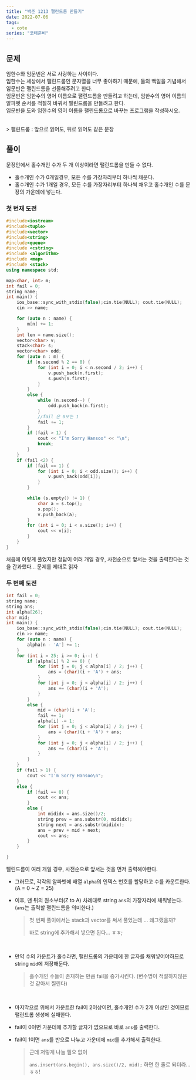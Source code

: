 ```yaml
---
title: "백준 1213 팰린드롬 만들기"
date: 2022-07-06
tags:
  - cote
series: "코테준비"
---
```


## 문제

임한수와 임문빈은 서로 사랑하는 사이이다.
<br/>
임한수는 세상에서 팰린드롬인 문자열을 너무 좋아하기 때문에, 둘의 백일을 기념해서 임문빈은 팰린드롬을 선물해주려고 한다.
<br/>
임문빈은 임한수의 영어 이름으로 팰린드롬을 만들려고 하는데, 임한수의 영어 이름의 알파벳 순서를 적절히 바꿔서 팰린드롬을 만들려고 한다.
<br/>
임문빈을 도와 임한수의 영어 이름을 팰린드롬으로 바꾸는 프로그램을 작성하시오.

<br/>
> 팰린드롬 : 앞으로 읽어도, 뒤로 읽어도 같은 문장

## 풀이

문장안에서 홀수개인 수가 두 개 이상이라면 팰린드롬을 만들 수 없다.<br/>

- 홀수개인 수가 0개일경우, 모든 수를 가장자리부터 하나씩 채운다.
- 홀수개인 수가 1개일 경우, 모든 수를 가장자리부터 하나씩 채우고 홀수개인 수를 문장의 가운데에 넣는다.

### 첫 번재 도전

```c++
#include<iostream>
#include<tuple>
#include<vector>
#include<string>
#include<queue>
#include <cstring>
#include <algorithm>
#include <map>
#include <stack>
using namespace std;

map<char, int> m;
int fail = 0;
string name;
int main() {
	ios_base::sync_with_stdio(false);cin.tie(NULL); cout.tie(NULL);
	cin >> name;

	for (auto n : name) {
		m[n] += 1;
	}
	int len = name.size();
	vector<char> v;
	stack<char> s;
	vector<char> odd;
	for (auto n : m) {
		if (n.second % 2 == 0) {
			for (int i = 0; i < n.second / 2; i++) {
				v.push_back(n.first);
				s.push(n.first);
			}
		}
		else {
			while (n.second--) {
				odd.push_back(n.first);
			}
			//fail 은 0또는 1
			fail += 1;
		}
		if (fail > 1) {
			cout << "I'm Sorry Hansoo" << "\n";
			break;
		}
	}
	if (fail <2) {
		if (fail == 1) {
			for (int i = 0; i < odd.size(); i++) {
				v.push_back(odd[i]);
			}
		}

		while (s.empty() != 1) {
			char a = s.top();
			s.pop();
			v.push_back(a);
		}
		for (int i = 0; i < v.size(); i++) {
			cout << v[i];
		}
	}
}
```

처음에 이렇게 풀었지만 정답이 여러 개일 경우, 사전순으로 앞서는 것을 출력한다는 것을 간과했다... 문제를 제대로 읽자
<br/>

### 두 번째 도전

```c++
int fail = 0;
string name;
string ans;
int alpha[26];
char mid;
int main() {
	ios_base::sync_with_stdio(false);cin.tie(NULL); cout.tie(NULL);
	cin >> name;
	for (auto n : name) {
		alpha[n - 'A'] += 1;
	}
	for (int i = 25; i >= 0; i--) {
		if (alpha[i] % 2 == 0) {
			for (int j = 0; j < alpha[i] / 2; j++) {
				ans = (char)(i + 'A') + ans;
			}
			for (int j = 0; j < alpha[i] / 2; j++) {
				ans += (char)(i + 'A');
			}
		}
		else {
			mid = (char)(i + 'A');
			fail += 1;
			alpha[i] -= 1;
			for (int j = 0; j < alpha[i] / 2; j++) {
				ans = (char)(i + 'A') + ans;
			}
			for (int j = 0; j < alpha[i] / 2; j++) {
				ans += (char)(i + 'A');
			}
		}
	}
	if (fail > 1) {
		cout << "I'm Sorry Hansoo\n";
	}
	else {
		if (fail == 0) {
			cout << ans;
		}
		else {
			int mididx = ans.size()/2;
			string prev = ans.substr(0, mididx);
			string next = ans.substr(mididx);
			ans = prev + mid + next;
			cout << ans;
		}
	}

}
```

팰린드롬이 여러 개일 경우, 사전순으로 앞서는 것을 먼저 출력해야한다. <br/>

- 그러므로, 각각의 알파벳에 배열 `alpha`의 인덱스 번호를 할당하고 수를 카운트한다.(A = 0 ~ Z = 25)<br/>

- 이후, 맨 뒤의 원소부터(Z to A) 차례대로 string `ans`의 가장자리에 채워넣는다. (`ans`는 출력할 팰린드롬을 의미한다.)

  > 첫 번째 풀이에서는 stack과 vector를 써서 풀었는데 ... 왜그랬을까?<br/>
  >
  > 바로 string에 추가해서 넣으면 된다... ㅎㅎ;

<br/>

- 만약 수의 카운트가 홀수라면, 팰린드롬의 가운데에 한 글자를 채워넣어야하므로 string `mid`에 저장해둔다.

  > 홀수개인 수들이 존재하는 만큼 fail을 증가시킨다. (변수명이 적절하지않은 것 같아서 찔린다)

<br/>

- 마지막으로 위에서 카운트한 fail이 2이상이면, 홀수개인 수가 2개 이상인 것이므로 팰린드롬 생성에 실패한다.

- fail이 0이면 가운데에 추가할 글자가 없으므로 바로 `ans`를 출력한다.

- fail이 1이면 `ans`를 반으로 나누고 가운데에 `mid`를 추가해서 출력한다.

  > 근데 저렇게 나눌 필요 없이<br/>
  >
  > `ans.insert(ans.begin(), ans.size()/2, mid);` 하면 한 줄로 되더라... ㅎㅎ!
